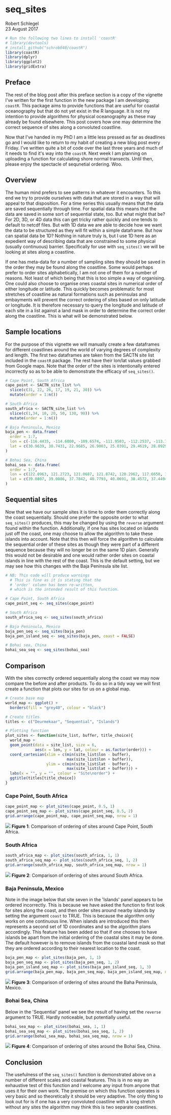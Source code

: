 # seq_sites
Robert Schlegel  
23 August 2017  




```r
# Run the following two lines to install 'coastR'
# library(devtools)
# install_github("schrob040/coastR")
library(coastR)
library(dplyr)
library(ggplot2)
library(gridExtra)
```

## Preface
The rest of the blog post after this preface section is a copy of the vignette I've written for the first function in the new package I am developing: `coastR`. This package aims to provide functions that are useful for coastal oceanography but that do not yet exist in the R language. It is not my intention to provide algorithms for physical oceanography as these may already be found elsewhere. This post covers how one may determine the correct sequence of sites along a convoluted coastline.

Now that I've handed in my PhD I am a little less pressed as far as deadlines go and I would like to return to my habit of creating a new blog post every Friday. I've written quite a bit of code over the last three years and much of it needs to find it's way into the `coastR`. Next week I am planning on uploading a function for calculating shore normal transects. Until then, please enjoy the spectacle of sequnetial ordering. Woo.


## Overview
The human mind prefers to see patterns in whatever it encounters. To this end we try to provide ourselves with data that are stored in a way that will appeal to that disposition. For a time series this usually means that the data are saved sequentially through time. For spatial data this means that the data are saved in some sort of sequential state, too. But what might that be? For 2D, 3D, or 4D data this can get tricky rather quickly and one tends to default to netcdf files. But with 1D data we are able to decide how we want the data to be structured as they will fit within a simple dataframe. But how can spatial data be 1D? Nothing in nature truly is, but I use 1D here as an expedient way of describing data that are constrained to some physical (usually continuous) barrier. Specifically for use with `seq_sites()` we will be looking at sites along a coastline. 

If one has meta-data for a number of sampling sites they should be saved in the order they may be found along the coastline. Some would perhaps prefer to order sites alphabetically, I am not one of them for a number of reasons. Not least of which being that this is too simple a way of organising. One could also choose to organise ones coastal sites in numerical order of either longitude or latitude. This quickly becomes problematic for most stretches of coastline as natural formations such as peninsulas and embayments will prevent the correct ordering of sites based on only latitude or longitude. It is therefore necessary to query the longitude and latitude of each site in a list against a land mask in order to determine the correct order along the coastline. This is what will be demonstrated below.


## Sample locations
For the purpose of this vignette we will manually create a few dataframes for different coastlines around the world of varying degrees of complexity and length. The first two dataframes are taken from the SACTN site list included in the `coastR` package. The rest have their lon/lat values grabbed from Google maps. Note that the order of the sites is intentionally entered incorrectly so as to be able to demonstrate the efficacy of `seq_sites()`.


```r
# Cape Point, South Africa
cape_point <- SACTN_site_list %>% 
  slice(c(31, 22, 26, 17, 19, 21, 30)) %>% 
  mutate(order = 1:n())

# South Africa
south_africa <- SACTN_site_list %>% 
  slice(c(1,34, 10, 20, 50, 130, 90)) %>% 
  mutate(order = 1:n())

# Baja Peninsula, Mexico
baja_pen <- data.frame(
  order = 1:7,
  lon = c(-116.4435, -114.6800, -109.6574, -111.9503, -112.2537, -113.7918, -114.1881),
  lat = c(30.9639, 30.7431, 22.9685, 26.9003, 25.0391, 29.4619, 28.0929)
)

# Bohai Sea, China
bohai_sea <- data.frame(
  order = 1:7,
  lon = c(122.0963, 121.2723, 121.0687, 121.8742, 120.2962, 117.6650, 122.6380),
  lat = c(39.0807, 39.0086, 37.7842, 40.7793, 40.0691, 38.4572, 37.4494)
)
```


## Sequential sites
Now that we have our sample sites it is time to order them correctly along the coast sequentially. Should one prefer the opposite order to what `seq_sites()` produces, this may be changed by using the `reverse` argument found within the function. Additionally, if one has sites located on islands just off the coast, one may choose to allow the algorithm to take these islands into account. Note that this then will force the algorithm to calculate the sequential order of these sites as though they were part of a different sequence because they will no longer be on the same 1D plain. Generally this would not be desirable and one would rather order sites on coastal islands in line with the rest of the coast. This is the default setting, but we may see how this changes with the Baja Peninsula site list.


```r
# NB: This code will produce warnings
  # This is fine as it is stating that the
  # 'order' column has been re-written,
  # which is the intended result of this function.

# Cape Point, South Africa
cape_point_seq <- seq_sites(cape_point)

# South Africa
south_africa_seq <- seq_sites(south_africa)

# Baja Peninsula, Mexico
baja_pen_seq <- seq_sites(baja_pen)
baja_pen_island_seq <- seq_sites(baja_pen, coast = FALSE)

# Bohai sea, China
bohai_sea_seq <- seq_sites(bohai_sea)
```


## Comparison
With the sites correctly ordered sequentially along the coast we may now compare the before and after products. To do so in a tidy way we will first create a function that plots our sites for us on a global map.


```r
# Create base map
world_map <- ggplot() + 
  borders(fill = "grey40", colour = "black")

# Create titles
titles <- c("Deurmekaar", "Sequential", "Islands")

# Plotting function
plot_sites <- function(site_list, buffer, title_choice){
  world_map +
  geom_point(data = site_list, size = 6,
             aes(x = lon, y = lat, colour = as.factor(order))) +
  coord_cartesian(xlim = c(min(site_list$lon - buffer), 
                           max(site_list$lon + buffer)),
                  ylim = c(min(site_list$lat - buffer), 
                           max(site_list$lat + buffer))) +
  labs(x = "", y = "", colour = "Site\norder") +
  ggtitle(titles[title_choice])
}
```


### Cape Point, South Africa

```r
cape_point_map <- plot_sites(cape_point, 0.5, 1)
cape_point_seq_map <- plot_sites(cape_point_seq, 0.5, 2)
grid.arrange(cape_point_map, cape_point_seq_map, nrow = 1)
```

![](../figures/cape_point_comp-1.png)<!-- -->
**Figure 1**: Comparison of ordering of sites around Cape Point, South Africa.


### South Africa

```r
south_africa_map <- plot_sites(south_africa, 1, 1)
south_africa_seq_map <- plot_sites(south_africa_seq, 1, 2)
grid.arrange(south_africa_map, south_africa_seq_map, nrow = 1)
```

![](../figures/south_africa_comp-1.png)<!-- -->
**Figure 2**: Comparison of ordering of sites around South Africa.


### Baja Peninsula, Mexico
Note in the image below that site seven in the 'Islands' panel appears to be ordered incorrectly. This is because we have asked the function to first look for sites along the coast, and then order sites around nearby islands by setting the argument `coast` to TRUE. This is because the algorithm only works on one continuous line. When islands are introduced this then represents a second set of 1D coordinates and so the algorithm plans accordingly. This feature has been added so that if one chooses to have islands be apart from the initial ordering of the coastal sites it may be done. The default however is to remove islands from the coastal land mask so that they are ordered according to their nearest location to the coast.


```r
baja_pen_map <- plot_sites(baja_pen, 1, 1)
baja_pen_seq_map <- plot_sites(baja_pen_seq, 1, 2)
baja_pen_island_seq_map <- plot_sites(baja_pen_island_seq, 1, 3)
grid.arrange(baja_pen_map, baja_pen_seq_map, baja_pen_island_seq_map, nrow = 1)
```

![](../figures/baja_pen_comp-1.png)<!-- -->
**Figure 3**: Comparison of ordering of sites around the Baha Peninsula, Mexico.


### Bohai Sea, China
Below in the 'Sequential' panel we see the result of having set the `reverse` argument to TRUE. Hardly noticeable, but potentially useful.


```r
bohai_sea_map <- plot_sites(bohai_sea, 1, 1)
bohai_sea_seq_map <- plot_sites(bohai_sea_seq, 1, 2)
grid.arrange(bohai_sea_map, bohai_sea_seq_map, nrow = 1)
```

![](../figures/bohai_sea_comp-1.png)<!-- -->
**Figure 4**: Comparison of ordering of sites around the Bohai Sea, China.


## Conclusion
The usefulness of the `seq_sites()` function is demonstrated above on a number of different scales and coastal features. This is in no way an exhaustive test of this function and I welcome any input from anyone that uses it for their own work. The premise on which this function operates is very basic and so theoretically it should be very adaptive. The only thing to look out for is if one has a very convoluted coastline with a long stretch without any sites the algorithm may think this is two separate coastlines.
